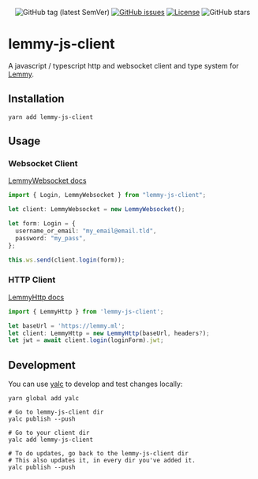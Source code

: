 <div align="center">

![GitHub tag (latest SemVer)](https://img.shields.io/github/tag/LemmyNet/lemmy-js-client.svg)
[![GitHub issues](https://img.shields.io/github/issues-raw/LemmyNet/lemmy-js-client.svg)](https://github.com/LemmyNet/lemmy-js-client/issues)
[![License](https://img.shields.io/github/license/LemmyNet/lemmy-js-client.svg)](LICENSE)
![GitHub stars](https://img.shields.io/github/stars/LemmyNet/lemmy-js-client?style=social)

</div>

# lemmy-js-client

A javascript / typescript http and websocket client and type system for [Lemmy](https://github.com/LemmyNet/lemmy).

## Installation

`yarn add lemmy-js-client`

## Usage

### Websocket Client

[LemmyWebsocket docs](https://join-lemmy.org/api/classes/LemmyWebsocket.html)

```ts
import { Login, LemmyWebsocket } from "lemmy-js-client";

let client: LemmyWebsocket = new LemmyWebsocket();

let form: Login = {
  username_or_email: "my_email@email.tld",
  password: "my_pass",
};

this.ws.send(client.login(form));
```

### HTTP Client

[LemmyHttp docs](https://join-lemmy.org/api/classes/LemmyHttp.html)

```ts
import { LemmyHttp } from 'lemmy-js-client';

let baseUrl = 'https://lemmy.ml';
let client: LemmyHttp = new LemmyHttp(baseUrl, headers?);
let jwt = await client.login(loginForm).jwt;
```

## Development

You can use [yalc](https://github.com/wclr/yalc) to develop and test changes locally:

```
yarn global add yalc

# Go to lemmy-js-client dir
yalc publish --push

# Go to your client dir
yalc add lemmy-js-client

# To do updates, go back to the lemmy-js-client dir
# This also updates it, in every dir you've added it.
yalc publish --push
```
